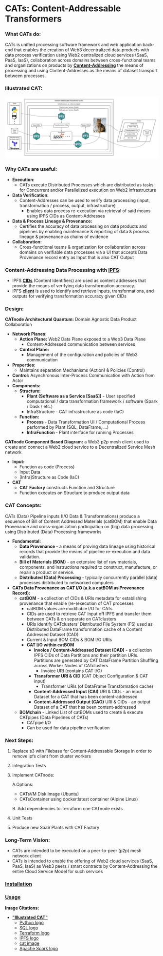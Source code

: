 # CATs: Content-Addressable Transformers

### What CATs do:
CATs is unified processing software framework and web application back-end that enables the creation of Web3 decentralized 
data products with data process verification using Web2 centralized cloud services (SaaS, PaaS, IaaS), collaboration 
across domains between cross-functional teams and organizations on products by 
[**Content-Addressing**](https://en.wikipedia.org/wiki/Content-addressable_storage) the means of processing and using 
Content-Addresses as the means of dataset transport between processes.

### Illustrated CAT:
![alt_text](https://github.com/BlockScience/cats/blob/local_fs/images/simple_cat_9.jpeg?raw=true)

### Why CATs are useful:
* **Execution:**
  * CATs execute Distributed Processes which are distributed as tasks for Concurrent and/or Parallelized execution on Web2 
    infrastructure
* **Data Verification:**
  * Content-Addresses can be used to verify data processing (input, transformation / process, output, infrastructure)
    * Enables data process re-execution via retrieval of said means using IPFS CIDs as Content-Addresses
* **Data & Process Lineage & Provenance:**
  * Certifies the accuracy of data processing on data products and pipelines by enabling maintenance & reporting of data & 
  process lineage & provenance as chains of evidence
* **Collaboration:**
  * Cross-functional teams & organization for collaboration across domains on verifiable data processes via a UI that 
  accepts Data Provenance record entry as Input that is also CAT Output
  
### Content-Addressing Data Processing with [IPFS](https://ipfs.io/):
* IPFS **[CIDs](https://docs.ipfs.io/concepts/content-addressing/)** (Content Identifiers) are used as content addresses 
that provide the means of verifying data transformation accuracy.
* IPFS **[client](https://docs.ipfs.io/install/command-line/#official-distributions)** is used to identify and retrieve 
inputs, transformations, and outputs for verifying transformation accuracy given CIDs

### Design:
**CATnode Architectural Quantum:** Domain Agnostic Data Product Collaboration
    
   * **Network Planes:**
        * **Action Plane:** Web2 Data Plane exposed to a Web3 Data Plane
            * Content-Addressed communication between services
        * **Control Plane:**
            * Management of the configuration and policies of Web3 communication
   * **Properties:**
        * Maintains separation Mechanisms (Action) & Policies (Control)
   * **Control:** Asynchronous Inter-Process Communication with Action from Actor
   * **Components:**
       * **Structure:**
           * **Plant (Software as a Service \[SaaS\])** - User specified computational / data transformation framework / 
           software (Spark / Dask / etc.)
           * InfraStructure - CAT infrastructure as code (IaC)
       * **Function:**
           * **Process** - Data Transformation UI / Computational Process performed by Plant (SQL, DataFrame, …)
           * **InfraFunction** - Plant interface for running Processes
         
**CATnode Component Based Diagram:** a Web3 p2p mesh client used to create and connect a Web2 cloud service to a 
Decentralized Service Mesh network
   * **Input:**
       * Function as code (Process)
       * Input Data
       * \[Infra\]Structure as Code (IaC)
   * **CAT**
       * **CAT Factory** constructs Function and Structure
       * Function executes on Structure to produce output data
        

### CAT Concepts:
CATs (Data) Pipeline inputs (I/O Data & Transformations) produce a sequence of Bill of Content Addressed Materials 
(catBOM) that enable Data Provenance and cross-organization participation on (big) data processing using Distributed 
(Data) Processing frameworks
* **Fundamental:**
  * **Data Provenance** - a means of proving data lineage using historical records that provide the means of pipeline 
  re-execution and data validation.
  * **Bill of Materials (BOM)** - an extensive list of raw materials, components, and instructions required to 
  construct, manufacture, or repair a product or service.
  * **Distributed (Data) Processing** - typically concurrently parallel (data) processes distributed to networked computers
* **CATs Data Provenance as CAT I/O (a.k.a catBOM as Provenance Record):**
    * **catBOM** - a collection of CIDs & URIs metadata for establishing provenance that enable (re-)execution of CAT processes
        * catBOM values are modifiable I/O for CATs
        * CIDs are used to retrieve CAT Input off IPFS and transfer them between CATs & on separate on CATclusters
        * URIs identify CATclusters’ Distributed File System (FS) used as Distributed DataFrame transformation cache 
        of a Content Addressed Dataset (CAD)
        * Current & Input BOM CIDs & BOM I/O URIs
        * **CAT I/O within catBOM**
          * **Invoice / Content-Addressed Dataset (CAD)** - a collection IPFS CIDs of Data Partitions and their partition 
          URIs. Partitions are generated by CAT DataFrame Partition Shuffling across Worker Nodes of CATclusters
              * Invoice URI (contains CAT I/O)
          * **Transformer URI & CID** (CAT Object Configuration & CAT input)
              * Transformer URIs (of DataFrame Transformation cache)
          * **Content-Addressed Input (CAI)** URI & CIDs - an input Dataset for a CAT that has been content-addressed
          * **Content-Addressed Output (CAO)** URI & CIDs - an output Dataset of a CAT that has been content-addressed
    * **BOMchain** - Linked List of catBOMs used to create & execute CATpipes (Data Pipelines of CATs)
      * CATpipe I/O
      * Can be used for data pipeline verification

### Next Steps:
1. Replace s3 with Filebase for Content-Addressable Storage in order to remove ipfs client from cluster workers
2. Integration Tests
3. Implement CATnode:

    A.Options:
      * CATsVM Disk Image (Ubuntu)
      * CATsContainer using docker:latest container (Alpine Linux)

    B. Add dependencies to Terraform one CATnode exists
4. Unit Tests
5. Produce new SaaS Plants with CAT Factory

### Long-Term Vision:
  * CATs are intended to be executed on a peer-to-peer (p2p) mesh network client
  * CATs is intended to enable the offering of Web2 cloud services (SaaS, PaaS, IaaS) as Web3 peers / smart contracts 
  by Content-Addressing the entire Cloud Service Model for such services

### [Installation](Installation.md)

### [Usage](USAGE.md)


**Image Citations:**
* **["Illustrated CAT"](https://github.com/BlockScience/cats#illustrated-cat)**
  * [Python logo](https://tse4.mm.bing.net/th?id=OIP.ubux1yLT726_fVc3A7WSXgHaHa&pid=Api)
  * [SQL logo](https://cdn3.iconfinder.com/data/icons/dompicon-glyph-file-format-2/256/file-sql-format-type-128.png)
  * [Terraform logo](https://tse2.mm.bing.net/th?id=OIP.1gAEVon2RF5oko4iWCfftgHaHO&pid=Api)
  * [IPFS logo](https://tse1.mm.bing.net/th?id=OIP.BRyW5Tdm5_6VQxCsGr_sQAHaHa&pid=Api)
  * [cat image](https://tse1.mm.bing.net/th?id=OIP.xS_itpeyTImMcrcQ_YNsfQHaIu&pid=Api)
  * [Apache Spark logo](https://tse1.mm.bing.net/th?id=OIP.3qXr4urfJiEWj_fcXhZs-AHaD2&pid=Api)